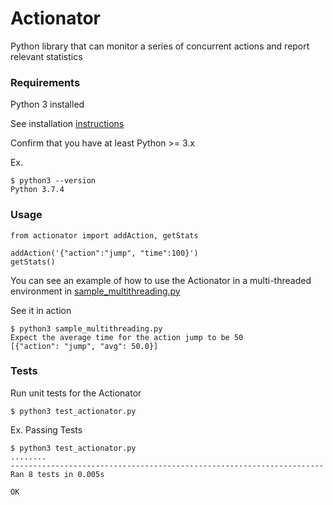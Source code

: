 # Actionator
Python library that can monitor a series of concurrent actions and report relevant statistics

### Requirements
Python 3 installed

See installation [instructions](https://www.python.org/downloads/)

Confirm that you have at least Python >= 3.x

Ex.
```
$ python3 --version
Python 3.7.4
```

### Usage
```
from actionator import addAction, getStats

addAction('{"action":"jump", "time":100}')
getStats()
```

You can see an example of how to use the Actionator in a multi-threaded environment
in [sample_multithreading.py](https://github.com/interviewzz/actionator/blob/master/sample_multithreading.py)

See it in action
```
$ python3 sample_multithreading.py
Expect the average time for the action jump to be 50
[{"action": "jump", "avg": 50.0}]
```

### Tests
Run unit tests for the Actionator

```
$ python3 test_actionator.py
```

Ex. Passing Tests
```
$ python3 test_actionator.py
........
----------------------------------------------------------------------
Ran 8 tests in 0.005s

OK
```
